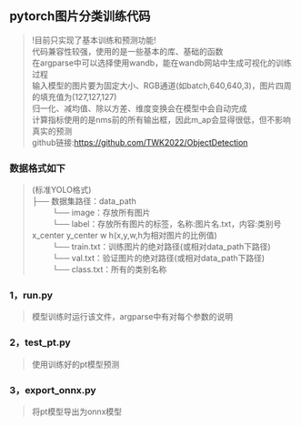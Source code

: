 ## pytorch图片分类训练代码
>!目前只实现了基本训练和预测功能!  
>代码兼容性较强，使用的是一些基本的库、基础的函数  
>在argparse中可以选择使用wandb，能在wandb网站中生成可视化的训练过程  
>输入模型的图片要为固定大小、RGB通道(如batch,640,640,3)，图片四周的填充值为(127,127,127)  
>归一化、减均值、除以方差、维度变换会在模型中会自动完成  
>计算指标使用的是nms前的所有输出框，因此m_ap会显得很低，但不影响真实的预测  
>github链接:https://github.com/TWK2022/ObjectDetection
### 数据格式如下  
>(标准YOLO格式)  
>├── 数据集路径：data_path  
>&emsp; &emsp; └── image：存放所有图片  
>&emsp; &emsp; └── label：存放所有图片的标签，名称:图片名.txt，内容:类别号 x_center y_center w h(x,y,w,h为相对图片的比例值)  
>&emsp; &emsp; └── train.txt：训练图片的绝对路径(或相对data_path下路径)  
>&emsp; &emsp; └── val.txt：验证图片的绝对路径(或相对data_path下路径)  
>&emsp; &emsp; └── class.txt：所有的类别名称  
### 1，run.py
>模型训练时运行该文件，argparse中有对每个参数的说明
### 2，test_pt.py
>使用训练好的pt模型预测
### 3，export_onnx.py
>将pt模型导出为onnx模型
